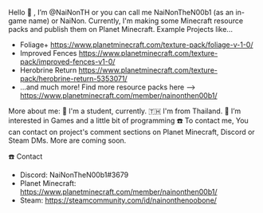 Hello 👋 , I’m @NaiNonTH or you can call me NaiNonTheN00b1 (as an in-game name) or NaiNon. Currently, I'm making some Minecraft resource packs and publish them on Planet Minecraft.
Example Projects like...
- Foliage+ https://www.planetminecraft.com/texture-pack/foliage-v-1-0/
- Improved Fences https://www.planetminecraft.com/texture-pack/improved-fences-v1-0/
- Herobrine Return https://www.planetminecraft.com/texture-pack/herobrine-return-5353071/
- ...and much more! Find more resource packs here --> https://www.planetminecraft.com/member/nainonthen00b1/

More about me:
📕 I'm a student, currently.
🇹🇭 I'm from Thailand.
👀 I’m interested in Games and a little bit of programming
☎️ To contact me, You can contact on project's comment sections on Planet Minecraft, Discord or Steam DMs. More are coming soon.

☎️ Contact
- Discord: NaiNonTheN00b1#3679
- Planet Minecraft: https://www.planetminecraft.com/member/nainonthen00b1/
- Steam: https://steamcommunity.com/id/nainonthenoobone/
